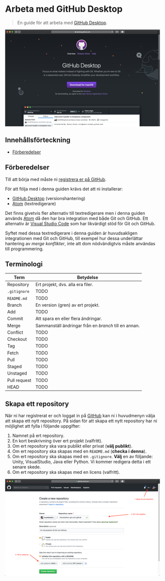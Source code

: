 # Arbeta med GitHub Desktop

> En guide för att arbeta med [GitHub Desktop](https://desktop.github.com).

![GitHub Desktop](images/github-desktop-landing-page.png)

## Innehållsförteckning

* [Förberedelser](#Förberedelser)

## Förberedelser

Till att börja med måste ni [registrera er på GitHub](https://github.com/join).

För att följa med i denna guiden krävs det att ni installerar:

* [GitHub Desktop](https://desktop.github.com) (versionshantering)
* [Atom](https://atom.io) (textredigerare)

Det finns givetvis fler alternativ till textredigerare men i denna guiden används [Atom](https://atom.io) då den har bra integration med både Git och GitHub. Ett alternativ är [Visual Studio Code](https://code.visualstudio.com) som har likvärdigt stöd för Git och GitHub.

Syftet med dessa textredigerare i denna guiden är huvudsakligen integrationen med Git och GitHub, till exempel hur dessa underlättar hantering av *merge konflikter*, inte att dom nödvändigtvis måste användas till programmering.

## Terminologi

Term          | Betydelse
------------- | -----------------
Repository    | Ert projekt, dvs. alla era filer.
`.gitignore`  | TODO
`README.md`   | TODO
Branch        | En version (gren) av ert projekt.
Add           | TODO
Commit        | Att spara en eller flera ändringar.
Merge         | Sammanställ ändringar från en *branch* till en annan.
Conflict      | TODO
Checkout      | TODO
Tag           | TODO
Fetch         | TODO
Pull          | TODO
Staged        | TODO
Unstaged      | TODO
Pull request  | TODO
HEAD          | TODO

## Skapa ett repository

När ni har registrerat er och loggat in på [GitHub](https://github.com) kan ni i huvudmenyn välja att skapa ett nytt repository. På sidan för att skapa ett nytt repository har ni möjlighet att fylla i följande uppgifter:

1. Namnet på ert repository.
2. En kort beskrivning över ert projekt (valfritt).
3. Om ert repository ska vara publikt eller privat (**välj publikt**).
4. Om ert repository ska skapas med en `README.md` (**checka i denna**).
5. Om ert repository ska skapas med en `.gitignore`. **Välj** en av följande: Unity, VisualStudio, Java eller Python. Vi kommer redigera detta i ett senare skede.
6. Om ert repository ska skapas med en licens (valfritt).

    

![Github create new repository](images/2-github-create-new-repo.png)

